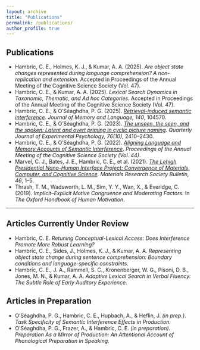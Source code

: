```yaml
---
layout: archive
title: "Publications"
permalink: /publications/
author_profile: true
---
```


## Publications

- Hambric, C. E., Holmes, K. J., & Kumar, A. A. (2025). *Are object state changes represented during language comprehension? A non-replication and extension.* Accepted in Proceedings of the Annual Meeting of the Cognitive Science Society (Vol. 47).  
- Hambric, C. E., & Kumar, A. A. (2025). *Lexical Search Dynamics in Taxonomic, Thematic, and Ad hoc Categories.* Accepted in Proceedings of the Annual Meeting of the Cognitive Science Society (Vol. 47).  
- Hambric, C. E., & O’Séaghdha, P. G. (2025). *[Retrieval-induced semantic interference](https://www.sciencedirect.com/science/article/pii/S0749596X24000731)*. *Journal of Memory and Language, 140*, 104570.  
- Hambric, C. E., & O’Séaghdha, P. G. (2023). *[The unseen, the seen, and the spoken: Latent and overt priming in cyclic picture naming](https://journals.sagepub.com/doi/full/10.1177/17470218221144460)*. *Quarterly Journal of Experimental Psychology, 76(10)*, 2410–2430.  
- Hambric, C. E., & O’Séaghdha, P. G. (2022). *[Aligning Language and Memory Accounts of Semantic Interference](https://escholarship.org/uc/item/8sk6z2s9)*. *Proceedings of the Annual Meeting of the Cognitive Science Society (Vol. 44)*.  
- Marvel, C. J., Bates, J. E., Hambric, C. E., et al. (2021). *[The Lehigh Presidential Nano-Human Interface Project: Convergence of Materials, Computer, and Cognitive Science](https://link.springer.com/article/10.1557/s43577-021-00232-y)*. *Materials Research Society Bulletin, 46*, 1–5.  
- Thrash, T. M., Wadsworth, L. M., Sim, Y. Y., Wan, X., & Everidge, C. (2019). *Implicit–Explicit Motive Congruence and Moderating Factors.* In *The Oxford Handbook of Human Motivation*.  

---

## Articles Currently Under Review
- Hambric, C. E. *Retuning Conceptual-Lexical Access: Does Interference Promote More Robust Learning?*  
- Hambric, C. E., Sides, J., Holmes, K. J., & Kumar, A. A. *Representing object state change during sentence comprehension: Boundary conditions and language-specific constraints*.  
- Hambric, C. E., J. A., Rammell, S. C., Kronenberger, W. G., Pisoni, D. B., Jones, M. N., & Kumar, A. A. *Adaptive Lexical Search in Verbal Fluency: The Subtle Role of Early Auditory Experience*. 

## Articles in Preparation
- O’Séaghdha, P. G., Hambric, C. E., Hupbach, A., & Heflin, J. *(in prep.)*. *Task Specificity of Semantic Interference Effects in Production.*  
- O’Séaghdha, P. G., Frazer, A., & Hambric, C. E. *(in preparation)*. *Preparation As a Mirror of Production: An Attentional Account of Phonological Preparation in Speaking.*



